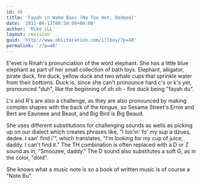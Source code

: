 ```yaml
---
id: 48
title: 'Fayah in Wahm Bass (Na Too Hot, Dedeee)'
date: '2011-06-13T00:50:09+00:00'
author: 'Mike iLL'
layout: revision
guid: 'http://www.obliteration.com/illboy/?p=48'
permalink: '/?p=48'
---
```


E'evet is Rinah's pronunciation of the word elephant. She has a little blue elephant as part of her small collection of bath toys. Elephant, alligator, pirate duck, fire duck, yellow duck and two whale cups that sprinkle water from their bottoms. Duck is, since she can't pronounce hard c's or k's yet, pronounced "duh", like the beginning of oh oh - fire duck being "fayah du".

L's and R's are also a challenge, as they are also pronounced by making complex shapes with the back of the tongue, so Sesame Street's Ernie and Bert are Eauneee and Beaut, and Big Bird is Big Beaud.

She uses different substitutions for challenging sounds as wells as picking up on our dialect which creates phrases like, "I loo'in' fo' my sup a dzues, dedee. I san' find i'", which translates, "I'm looking for my cup of juice, daddy. I can't find it." The TH combination is often replaced with a D or Z sound as in, "Smoozee, daddy." The D sound also substitutes a soft G, as in the color, "dold".

She knows what a music note is so a book of written music is of course a "Note Bu".